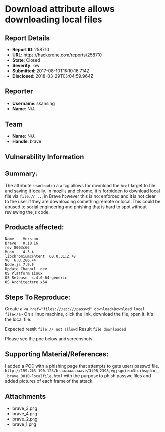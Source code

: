 # Download attribute allows downloading local files

## Report Details
- **Report ID**: 258710
- **URL**: https://hackerone.com/reports/258710
- **State**: Closed
- **Severity**: low
- **Submitted**: 2017-08-10T18:10:16.714Z
- **Disclosed**: 2018-03-29T03:04:59.964Z

## Reporter
- **Username**: skansing
- **Name**: N/A

## Team
- **Name**: N/A
- **Handle**: brave

## Vulnerability Information
## Summary:

The attribute `download` in a `a` tag allows for download the `href` target to file and saving it locally. 
In mozilla and chrome, it is forbidden to download local file via `file:// ..`, in Brave however this is not enforced and it is not clear to the user if they are downloading something remote or local. This could be abused to social engineering and phishing that is hard to spot without reviewing the js code.

## Products affected: 
```
Name	Version
Brave	0.18.16
rev	8003c66
Muon	4.3.6
libchromiumcontent	60.0.3112.78
V8	6.0.286.44
Node.js	7.9.0
Update Channel	dev
OS Platform	Linux
OS Release	4.4.0-64-generic
OS Architecture	x64
```
## Steps To Reproduce:
Create a `<a href="files:///etc///passwd" download>Download local file</a>`
On a linux machine, click the link, download the file, open it. It's the local file.

Expected result `file:// not allowd`
Result `file downloaded`

Please see the poc below and screenshots

## Supporting Material/References:
I added a POC with a phishing page that attempts to gets users passwd file. 
`http://159.203.190.123/braaaaaaaaaave/3t98j2398jegjsguieiu3tuihsgdiu___brave_0010-localfile.html` with the purpose to phish passwd files and added pictures of each frame of the attack.


## Attachments
- brave_3.png
- brave_4.png
- brave_2.png
- brave_1.png
